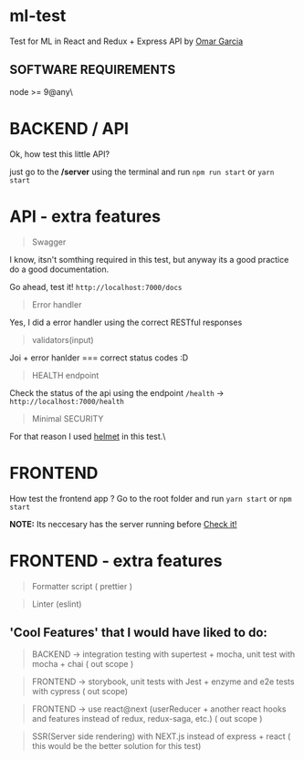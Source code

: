 # ml-test

Test for ML in React and Redux + Express API by [Omar Garcia](https://github.com/ogarciarevett)

## SOFTWARE REQUIREMENTS

node >= 9@any\

# BACKEND / API

Ok, how test this little API?

just go to the **/server** using the terminal and run `npm run start` or `yarn start`

# API - extra features

> Swagger

I know, itsn't somthing required in this test, but anyway its a good practice do a good documentation.

Go ahead, test it! `http://localhost:7000/docs`

> Error handler

Yes, I did a error handler using the correct RESTful responses

> validators(input)

Joi + error hanlder === correct status codes :D

> HEALTH endpoint

Check the status of the api using the endpoint `/health` -> `http://localhost:7000/health`

> Minimal SECURITY

For that reason I used [helmet](https://github.com/helmetjs/helmet)
in this test.\

# FRONTEND

How test the frontend app ?
Go to the root folder and run `yarn start` or `npm start`

**NOTE:** Its neccesary has the server running before [Check it!](http:localhost:7000/health)

# FRONTEND - extra features

> Formatter script ( prettier )

> Linter (eslint)

## 'Cool Features' that I would have liked to do:

> BACKEND -> integration testing with supertest + mocha, unit test with mocha + chai ( out scope )

> FRONTEND -> storybook, unit tests with Jest + enzyme and e2e tests with cypress ( out scope)

> FRONTEND -> use react@next (userReducer + another react hooks and features instead of redux, redux-saga, etc.) ( out scope )

> SSR(Server side rendering) with NEXT.js instead of express + react ( this would be the better solution for this test)
